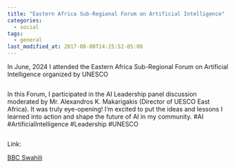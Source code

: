 ```yaml
---
title: "Eastern Africa Sub-Regional Forum on Artificial Intelligence"
categories:
  - social
tags:
  - general
last_modified_at: 2017-08-08T14:25:52-05:00
---
```


In June, 2024 I attended the Eastern Africa Sub-Regional Forum on Artificial Intelligence organized by UNESCO

<img src="/assets/images/Une1.heic"  alt="">

In this Forum, I participated in the AI Leadership panel discussion moderated by Mr. Alexandros K. Makarigakis (Director of UESCO East Africa). It was truly eye-opening! I’m excited to put the ideas and lessons I learned into action and shape the future of AI in my community. #AI #ArtificialIntelligence #Leadership #UNESCO

<img src="/assets/images/Une2.heic"  alt="">

Link:

[BBC Swahili](https://www.youtube.com/live/nAl-hD0Weq0)
